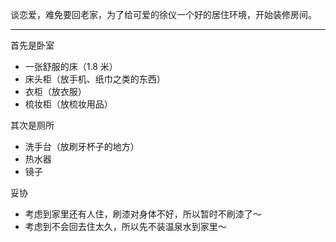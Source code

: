 谈恋爱，难免要回老家，为了给可爱的徐仪一个好的居住环境，开始装修房间。

---

首先是卧室

- 一张舒服的床（1.8 米）
- 床头柜（放手机、纸巾之类的东西）
- 衣柜（放衣服）
- 梳妆柜（放梳妆用品）

其次是厕所

- 洗手台（放刷牙杯子的地方）
- 热水器
- 镜子

妥协

- 考虑到家里还有人住，刷漆对身体不好，所以暂时不刷漆了～
- 考虑到不会回去住太久，所以先不装温泉水到家里～
